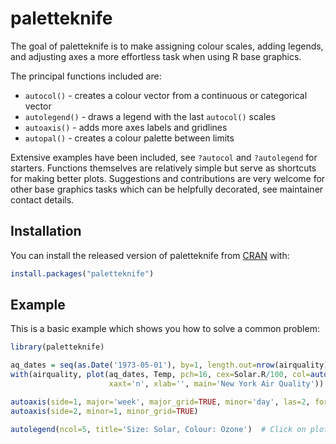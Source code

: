 
# paletteknife

The goal of paletteknife is to make assigning colour scales, adding legends, and
adjusting axes a more effortless task when using R base graphics. 

The principal functions included are:

 - `autocol()` - creates a colour vector from a continuous or categorical vector
 - `autolegend()` - draws a legend with the last `autocol()` scales
 - `autoaxis()` - adds more axes labels and gridlines
 - `autopal()` - creates a colour palette between limits
 
Extensive examples have been included, see `?autocol` and `?autolegend` for starters.
Functions themselves are relatively simple but serve as shortcuts for making better
plots. Suggestions and contributions are very welcome for other base graphics tasks
which can be helpfully decorated, see maintainer contact details.

## Installation

You can install the released version of paletteknife from [CRAN](https://CRAN.R-project.org) with:

``` r
install.packages("paletteknife")
```

## Example

This is a basic example which shows you how to solve a common problem:

``` r
library(paletteknife)

aq_dates = seq(as.Date('1973-05-01'), by=1, length.out=nrow(airquality))
with(airquality, plot(aq_dates, Temp, pch=16, cex=Solar.R/100, col=autocol(Ozone, set='Reds'),
                      xaxt='n', xlab='', main='New York Air Quality'))

autoaxis(side=1, major='week', major_grid=TRUE, minor='day', las=2, format='%d %b')
autoaxis(side=2, minor=1, minor_grid=TRUE)

autolegend(ncol=5, title='Size: Solar, Colour: Ozone')  # Click on plot

```

